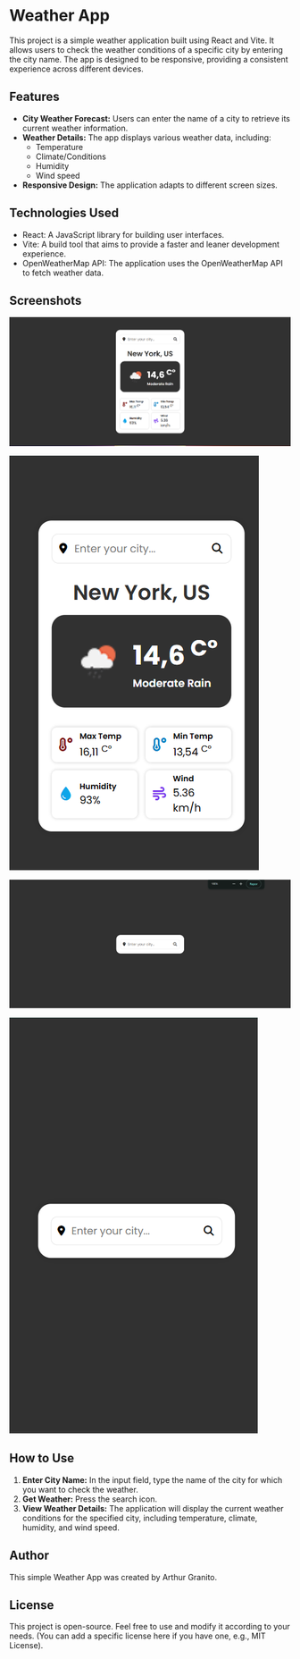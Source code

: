 # Weather App

This project is a simple weather application built using React and Vite. It allows users to check the weather conditions of a specific city by entering the city name. The app is designed to be responsive, providing a consistent experience across different devices.

## Features

* **City Weather Forecast:** Users can enter the name of a city to retrieve its current weather information.
* **Weather Details:** The app displays various weather data, including:
    * Temperature
    * Climate/Conditions
    * Humidity
    * Wind speed
* **Responsive Design:** The application adapts to different screen sizes.

## Technologies Used

* React: A JavaScript library for building user interfaces.
* Vite: A build tool that aims to provide a faster and leaner development experience.
* OpenWeatherMap API: The application uses the OpenWeatherMap API to fetch weather data.

## Screenshots

![Mobile View Empty State](./public/image1.png)

![Mobile View - Filled State](./public/image2.png)

![Desktop View - Empty State](./public/image3.png)

![Desktop View - Filled State](./public/image4.png)

## How to Use

1.  **Enter City Name:** In the input field, type the name of the city for which you want to check the weather.
2.  **Get Weather:** Press the search icon.
3.  **View Weather Details:** The application will display the current weather conditions for the specified city, including temperature, climate, humidity, and wind speed.

## Author
This simple Weather App was created by Arthur Granito.

## License

This project is open-source. Feel free to use and modify it according to your needs. (You can add a specific license here if you have one, e.g., MIT License).
